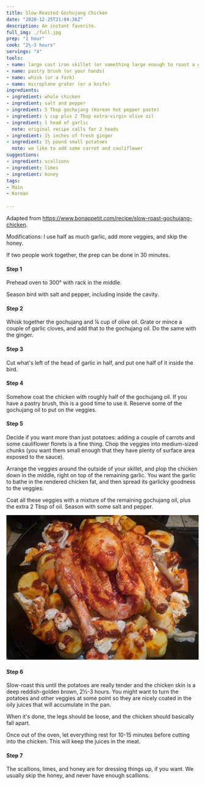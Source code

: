 ```yaml
---
title: Slow-Roasted Gochujang Chicken
date: "2020-12-25T21:04:36Z"
description: An instant favorite. 
full_img: ./full.jpg
prep: "1 hour"
cook: "2½-3 hours"
servings: "4"
tools:
- name: large cast iron skillet (or something large enough to roast a whole chicken plus veggies)
- name: pastry brush (or your hands)
- name: whisk (or a fork)
- name: microplane grater (or a knife)
ingredients:
- ingredient: whole chicken
- ingredient: salt and pepper
- ingredient: 5 Tbsp gochujang (Korean hot pepper paste)
- ingredient: ¼ cup plus 2 Tbsp extra-virgin olive oil
- ingredient: 1 head of garlic
  note: original recipe calls for 2 heads
- ingredient: 1½ inches of fresh ginger
- ingredient: 1½ pound small potatoes
  note: we like to add some carrot and cauliflower
suggestions:
- ingredient: scallions
- ingredient: limes
- ingredient: honey
tags:
- Main
- Korean

---
```


Adapted from https://www.bonappetit.com/recipe/slow-roast-gochujang-chicken.

Modifications: I use half as much garlic, add more veggies, and skip the honey.

If two people work together, the prep can be done in 30 minutes.

#### Step 1

Prehead oven to 300° with rack in the middle.

Season bird with salt and pepper, including inside the cavity.

#### Step 2

Whisk together the gochujang and ¼ cup of olive oil. Grate or mince a couple of garlic cloves, and add that to the gochujang oil. Do the same with the ginger.

#### Step 3

Cut what's left of the head of garlic in half, and put one half of it inside the bird.

#### Step 4

Somehow coat the chicken with roughly half of the gochujang oil. If you have a pastry brush, this is a good time to use it. Reserve some of the gochujang oil to put on the veggies.

#### Step 5

Decide if you want more than just potatoes: adding a couple of carrots and some cauliflower florets is a fine thing. Chop the veggies into medium-sized chunks (you want them small enough that they have plenty of surface area exposed to the sauce).

Arrange the veggies around the outside of your skillet, and plop the chicken down in the middle, right on top of the remaining garlic. You want the garlic to bathe in the rendered chicken fat, and then spread its garlicky goodness to the veggies.

Coat all these veggies with a mixture of the remaining gochujang oil, plus the extra 2 Tbsp of oil. Season with some salt and pepper.

![ready to go in the oven](./before.jpg)

#### Step 6

Slow-roast this until the potatoes are really tender and the chicken skin is a deep reddish-golden brown, 2½-3 hours. You might want to turn the potatoes and other veggies at some point so they are nicely coated in the oily juices that will accumulate in the pan.

When it's done, the legs should be loose, and the chicken should basically fall apart.

Once out of the oven, let everything rest for 10-15 minutes before cutting into the chicken. This will keep the juices in the meat.

#### Step 7

The scallions, limes, and honey are for dressing things up, if you want. We usually skip the honey, and never have enough scallions.
